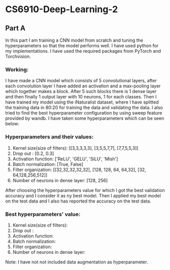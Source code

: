 # CS6910-Deep-Learning-2

## Part A

In this part I am training a CNN model from scratch and tuning the hyperparameters so that the model performs well. I have used python for my implementations. I have used the required packages from PyTorch and Torchvision.

### Working:
I have made a CNN model which consists of 5 convolutional layers, after each convolution layer I have added an activation and a max-pooling layer which together makes a block. After 5 such blocks there is 1 dense layer and then finally 1 output layer with 10 neurons, 1 for each classes.
Then I have trained my model using the iNaturalist dataset, where I have splitted the training data in 80:20 for training the data and validating the data. I also tried to find the best hyperparameter configuration by using sweep feature provided by wandb. I have taken some hyperparameters which can be seen below:
### Hyperparameters and their values:
1. Kernel size(size of filters): [[3,3,3,3,3], [3,5,5,7,7], [7,7,5,5,3]]
2. Drop out : [0.2, 0.3]
3.  Activation function: ['ReLU', 'GELU', 'SiLU', 'Mish']
4. Batch normalization: [True, False]
5. Filter organization: [[32,32,32,32,32], [128, 128, 64, 64,32], [32, 64,128,256,512]]
6. Number of neurons in dense layer: [128, 256]

After choosing the hyperparameters value for which I got the best validation accuracy and I consider it as ny best model. Then I applied my best model on the test data and I also has reported the accuracy on the test data.

### Best hyperparameters' value:
1. Kernel size(size of filters):
2. Drop out :
3.  Activation function:
4. Batch normalization:
5. Filter organization:
6. Number of neurons in dense layer:

Note: I have not not included data augmentation as hyperparameter.
